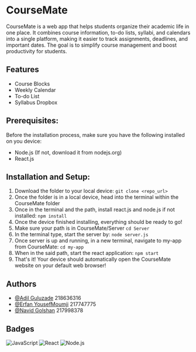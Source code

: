 # CourseMate
CourseMate is a web app that helps students organize their academic life in one place. It combines course information, to-do lists, syllabi, and calendars into a single platform, making it easier to track assignments, deadlines, and important dates. The goal is to simplify course management and boost productivity for students.

## Features
- Course Blocks
- Weekly Calendar
- To-do List
- Syllabus Dropbox

## Prerequisites:
Before the installation process, make sure you have the following installed on you device:
- Node.js (If not, download it from nodejs.org)
- React.js

## Installation and Setup:
1. Download the folder to your local device:
  ``` git clone <repo_url> ```
3. Once the folder is in a local device, head into the terminal within the CourseMate folder
4. Once in the terminal and the path, install react.js and node.js if not installed:
   ``` npm install ```
6. Once the device finished installing, everything should be ready to go!
8. Make sure your path is in CourseMate/Server
   ``` cd Server ```
10. In the terminal type, start the server by:
    ``` node server.js ```
12. Once server is up and running, in a new terminal, navigate to my-app from CourseMate:
    ``` cd my-app ```
14. When in the said path, start the react application:
    ``` npm start ```
16. That's it! Your device should automatically open the CourseMate website on your default web browser!

## Authors
- [@Adil Guluzade](https://www.github.com/adilgulu) 218636316
- [@Erfan YousefMoumji](https://www.github.com/ErfanYM) 217747775
- [@Navid Golshan](https://www.github.com/itsnavid06) 217998378

## Badges
![JavaScript](https://img.shields.io/badge/language-JavaScript-yellow)
![React](https://img.shields.io/badge/framework-React-blue)
![Node.js](https://img.shields.io/badge/runtime-Node.js-green)


